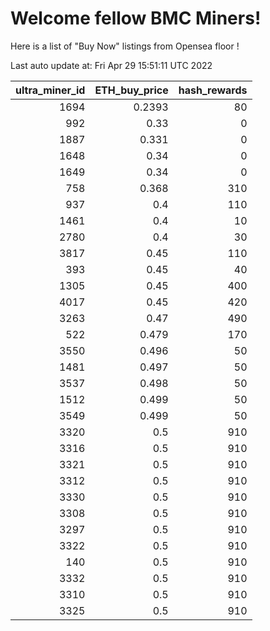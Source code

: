 # Welcome fellow BMC Miners!
Here is a list of "Buy Now" listings from Opensea floor !


Last auto update at: Fri Apr 29 15:51:11 UTC 2022


|   ultra_miner_id |   ETH_buy_price |   hash_rewards |
|-----------------:|----------------:|---------------:|
|             1694 |          0.2393 |             80 |
|              992 |          0.33   |              0 |
|             1887 |          0.331  |              0 |
|             1648 |          0.34   |              0 |
|             1649 |          0.34   |              0 |
|              758 |          0.368  |            310 |
|              937 |          0.4    |            110 |
|             1461 |          0.4    |             10 |
|             2780 |          0.4    |             30 |
|             3817 |          0.45   |            110 |
|              393 |          0.45   |             40 |
|             1305 |          0.45   |            400 |
|             4017 |          0.45   |            420 |
|             3263 |          0.47   |            490 |
|              522 |          0.479  |            170 |
|             3550 |          0.496  |             50 |
|             1481 |          0.497  |             50 |
|             3537 |          0.498  |             50 |
|             1512 |          0.499  |             50 |
|             3549 |          0.499  |             50 |
|             3320 |          0.5    |            910 |
|             3316 |          0.5    |            910 |
|             3321 |          0.5    |            910 |
|             3312 |          0.5    |            910 |
|             3330 |          0.5    |            910 |
|             3308 |          0.5    |            910 |
|             3297 |          0.5    |            910 |
|             3322 |          0.5    |            910 |
|              140 |          0.5    |            910 |
|             3332 |          0.5    |            910 |
|             3310 |          0.5    |            910 |
|             3325 |          0.5    |            910 |